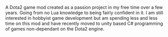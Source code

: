 A Dota2 game mod created as a passion project in my free time over a few years. Going from no Lua knowledge to being fairly confident in it.
I am still interested in hobbyist game development but am spending less and less time on this mod and have recently moved to unity based C# programming of games non-dependant on the Dota2 engine.
